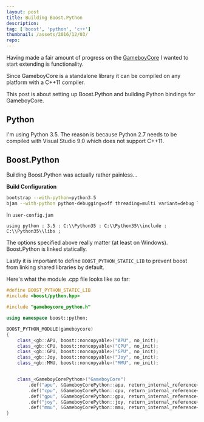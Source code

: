 ```yaml
---
layout: post
title: Building Boost.Python
description:
tag: ['boost', 'python', 'c++']
thumbnail: /assets/2016/12/03/
repo:
---
```



Having made a fair amount of progress on the [GameboyCore](https://github.com/nnarain/) I wanted to start extending is functionality.

Since GameboyCore is a standalone library it can be compiled on any platform with a C++11 compiler.

This post is about setting up Boost.Python and building Python bindings for GameboyCore.


Python
------

I'm using Python 3.5. The reason is because Python 2.7 needs to be compiled with Visual Studio 9.0 which does not support C++11.

Boost.Python
------------

Building Boost.Python was actually rather painless...

**Build Configuration**

```bash
bootstrap --with-python=python3.5
bjam --with-python python-debugging=off threading=multi variant=debug link=static stage
```

In `user-config.jam`

```jam
using python : 3.5 : C:\\Python35 : C:\\Python35\\include : C:\\Python35\\libs ;
```

The options specified above really matter (at least on Windows). Boost.Python is linked statically.

Lastly it is important to define `BOOST_PYTHON_STATIC_LIB` to prevent boost from linking shared libraries by default.

Here's what the module .cpp file looks like so far:

```c++
#define BOOST_PYTHON_STATIC_LIB
#include <boost/python.hpp>

#include "gameboycore_python.h"

using namespace boost::python;

BOOST_PYTHON_MODULE(gameboycore)
{
    class_<gb::APU, boost::noncopyable>("APU", no_init);
    class_<gb::CPU, boost::noncopyable>("CPU", no_init);
    class_<gb::GPU, boost::noncopyable>("GPU", no_init);
    class_<gb::Joy, boost::noncopyable>("Joy", no_init);
    class_<gb::MMU, boost::noncopyable>("MMU", no_init);


    class_<GameboyCorePython>("GameboyCore")
        .def("apu", &GameboyCorePython::apu, return_internal_reference<>())
        .def("cpu", &GameboyCorePython::cpu, return_internal_reference<>())
        .def("gpu", &GameboyCorePython::gpu, return_internal_reference<>())
        .def("joy", &GameboyCorePython::joy, return_internal_reference<>())
        .def("mmu", &GameboyCorePython::mmu, return_internal_reference<>());
}
```
